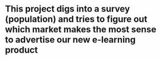 # This project digs into a survey (population) and tries to figure out which market makes the most sense to advertise our new e-learning product